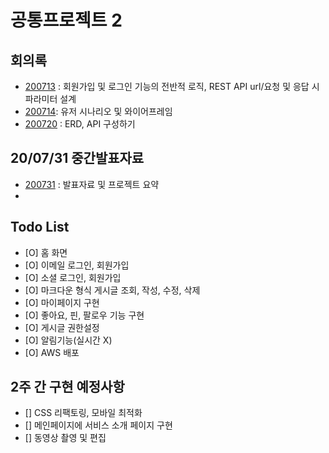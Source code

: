 # 공통프로젝트 2

## 회의록
- [200713](https://lab.ssafy.com/s03-webmobile2-sub1/s03p11a401/blob/master/Discussion/%ED%9A%8C%EC%9D%98%EB%A1%9D/200713%20%ED%9A%8C%EC%9D%98%EB%A1%9D.md) : 회원가입 및 로그인 기능의 전반적 로직, REST API url/요청 및 응답 시 파라미터 설계
- [200714](https://docs.google.com/presentation/d/1piRrDj8NKTSH452ochvDlPB6p6yq9XQf-KAX1VwMFZM/edit#slide=id.g8c19049884_0_0): 유저 시나리오 및 와이어프레임
- [200720](https://lab.ssafy.com/s03-webmobile2-sub2/s03p12a407/blob/master/Discussion/200720%20%ED%9A%8C%EC%9D%98%EB%A1%9D.md) : ERD, API 구성하기

## 20/07/31 중간발표자료
- [200731](https://lab.ssafy.com/s03-webmobile2-sub2/s03p12a407/blob/master/Discussion/%EA%B3%B5%ED%86%B5%ED%94%8C%EC%A0%9D%EB%B0%9C%ED%91%9C1.pdf) : 발표자료 및 프로젝트 요약
- 
## Todo List
- [O] 홈 화면
- [O] 이메일 로그인, 회원가입
- [O] 소셜 로그인, 회원가입
- [O] 마크다운 형식 게시글 조회, 작성, 수정, 삭제
- [O] 마이페이지 구현
- [O] 좋아요, 핀, 팔로우 기능 구현
- [O] 게시글 권한설정
- [O] 알림기능(실시간 X)
- [O] AWS 배포

## 2주 간 구현 예정사항
- [] CSS 리팩토링, 모바일 최적화
- [] 메인페이지에 서비스 소개 페이지 구현
- [] 동영상 촬영 및 편집
